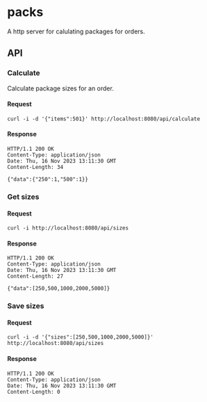 # packs

A http server for calulating packages for orders.

## API

### Calculate
Calculate package sizes for an order.

#### Request
```
curl -i -d '{"items":501}' http://localhost:8080/api/calculate
```

#### Response
```
HTTP/1.1 200 OK
Content-Type: application/json
Date: Thu, 16 Nov 2023 13:11:30 GMT
Content-Length: 34

{"data":{"250":1,"500":1}}
```


### Get sizes

#### Request
```
curl -i http://localhost:8080/api/sizes
```

#### Response
```
HTTP/1.1 200 OK
Content-Type: application/json
Date: Thu, 16 Nov 2023 13:11:30 GMT
Content-Length: 27

{"data":[250,500,1000,2000,5000]}
```


### Save sizes

#### Request
```
curl -i -d '{"sizes":[250,500,1000,2000,5000]}' http://localhost:8080/api/sizes
```

#### Response
```
HTTP/1.1 200 OK
Content-Type: application/json
Date: Thu, 16 Nov 2023 13:11:30 GMT
Content-Length: 0

```